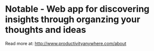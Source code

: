 # Notable - Web app for discovering insights through organzing your thoughts and ideas

Read more at: http://www.productivityanywhere.com/about